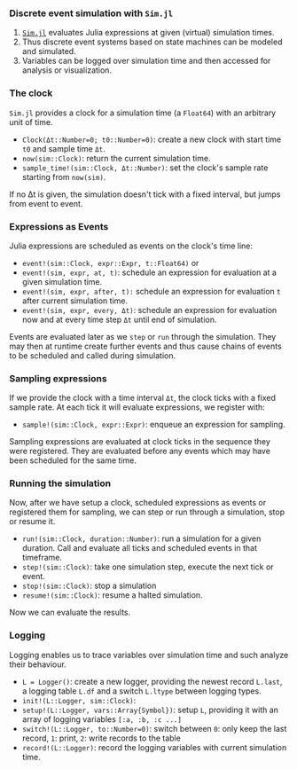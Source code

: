 ### Discrete event simulation with `Sim.jl`

1. [`Sim.jl`](https://github.com/pbayer/Sim.jl) evaluates Julia expressions at given (virtual) simulation times.
2. Thus discrete event systems based on state machines can be modeled and simulated.
3. Variables can be logged over simulation time and then accessed for
analysis or visualization.

### The clock

`Sim.jl` provides a clock for a simulation time  (a `Float64`) with an arbitrary unit of time.

- `Clock(Δt::Number=0; t0::Number=0)`: create a new clock with start time `t0` and sample time `Δt`.
- `now(sim::Clock)`: return the current simulation time.
- `sample_time!(sim::Clock, Δt::Number)`: set the clock's sample rate starting from `now(sim)`.

If no Δt is given, the simulation doesn't tick with a fixed interval, but jumps from event to event.

### Expressions as Events

Julia expressions are scheduled as events on the clock's time line:

- `event!(sim::Clock, expr::Expr, t::Float64)` or
- `event!(sim, expr, at, t)`: schedule an expression for evaluation at a given simulation time.
- `event!(sim, expr, after, t):` schedule an expression for evaluation `t` after current simulation time.
- `event!(sim, expr, every, Δt)`: schedule an expression for evaluation now and at every time step `Δt` until end of simulation.

Events are evaluated later as we `step` or `run` through the simulation. They may then at runtime create further events and thus cause chains of events to be scheduled and called during simulation.

### Sampling expressions

If we provide the clock with a time interval `Δt`, the clock ticks with a fixed sample rate. At each tick it will evaluate expressions, we register with:

- `sample!(sim::Clock, expr::Expr)`: enqueue an expression for sampling.

Sampling expressions are evaluated at clock ticks in the sequence they were registered. They are evaluated before any events which may have been scheduled for the same time.

### Running the simulation

Now, after we have setup a clock, scheduled expressions as events or registered them for sampling, we can step or run through a simulation, stop or resume it.

- `run!(sim::Clock, duration::Number)`: run a simulation for a given duration. Call and evaluate all ticks and scheduled events in that timeframe.
- `step!(sim::Clock)`: take one simulation step, execute the next tick or event.
- `stop!(sim::Clock)`: stop a simulation
- `resume!(sim::Clock)`: resume a halted simulation.

Now we can evaluate the results.

### Logging

Logging enables us to trace variables over simulation time and such analyze their behaviour.

- `L = Logger()`: create a new logger, providing the newest record `L.last`, a logging table `L.df` and a switch `L.ltype` between logging types.
- `init!(L::Logger, sim::Clock)`:
- `setup!(L::Logger, vars::Array{Symbol})`: setup `L`, providing it with an array of logging variables `[:a, :b, :c ...]`
- `switch!(L::Logger, to::Number=0)`: switch between `0`: only keep the last record, `1`: print, `2`: write records to the table
- `record!(L::Logger)`: record the logging variables with current simulation time.
